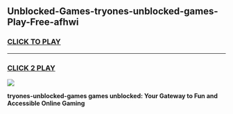 
## Unblocked-Games-tryones-unblocked-games-Play-Free-afhwi
<h3>
<a href="https://premium76.site?title=tryones-unblocked-games&ref=20A">CLICK TO PLAY</a></h3>
<hr>

<h3>
<a href="https://premium76.site?title=tryones-unblocked-games&ref=20A">CLICK 2 PLAY</a>
  
</h3>

<a href="https://premium76.site?title=tryones-unblocked-games&ref=20A"><img src="https://clearcache.store/games.png"></a>


**tryones-unblocked-games games unblocked: Your Gateway to Fun and Accessible Online Gaming**
